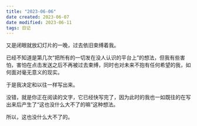 ```yaml
---
title: "2023-06-06"
date created: 2023-06-07
date modified: 2023-06-11
tags: 日记
---
```


又是闭眼就放幻灯片的一晚，过去依旧束缚着我。

已经不知道是第几次“把所有的一切发在没人认识的平台上”的想法，但我有些害怕，害怕在点击发送之后不再被过去束缚，同时也对未来不抱有任何希望的我，如何面对毫无意义的现实。

于是我决定和以往一样写出来。

没错，就是你正在阅读的文字，它已经快写完了，因为此时的我也一如既往的在写出来后产生了“这也没什么大不了的嘛”这种想法。

所以，这也没什么大不了的。